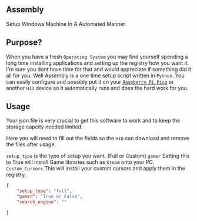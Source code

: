 ## Assembly

Setup Windows Machine In A Automated Manner

## Purpose?

When you have a fresh `Operating System` you may find yourself spending a long time installing applications and setting up the registry how you want it. I'm sure you dont have time for that and would appreciate if something did it all for you. Well Assembly is a one time setup script written in `Python`. You can easily configure and possibly put it on your <a target="_blank" href="https://www.raspberrypi.com/products/raspberry-pi-pico/">`Raspberry Pi Pico`</a> or another `HID` device so it automatically runs and does the hard work for you.


## Usage

Your json file is very crucial to get this software to work and to keep the storage capcity needed limited.

Here you will need to fill out the fields so the `HID` can download and remove the files after usage.

`setup_type` is the type of setup you want. (Full or Custom)
`gamer` Setting this to True will install Game libraries such as `Steam` onto your PC.
`Custom_Cursors` This will install your custom cursors and apply them in the registry.

```json
{
    "setup_type": "full",
    "gamer": "True_or_False",
    "search_engine": ""

}

```

